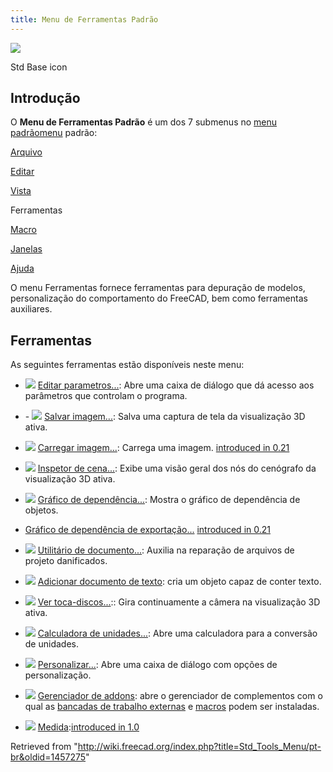 ```yaml
---
title: Menu de Ferramentas Padrão
---
```


![](/images/Freecad.svg)

Std Base icon

## Introdução

O **Menu de Ferramentas Padrão** é um dos 7 submenus no [menu padrãomenu](/Standard_Menu/pt-br "Standard Menu/pt-br") padrão:

[Arquivo](/Std_File_Menu/pt-br "Std File Menu/pt-br")

[Editar](/Std_Edit_Menu/pt-br "Std Edit Menu/pt-br")

[Vista](/Std_View_Menu/pt-br "Std View Menu/pt-br")

Ferramentas

[Macro](/Std_Macro_Menu/pt-br "Std Macro Menu/pt-br")

[Janelas](/Std_Windows_Menu/pt-br "Std Windows Menu/pt-br")

[Ajuda](/Std_Help_Menu/pt-br "Std Help Menu/pt-br")

O menu Ferramentas fornece ferramentas para depuração de modelos, personalização do comportamento do FreeCAD, bem como ferramentas auxiliares.

## Ferramentas

As seguintes ferramentas estão disponíveis neste menu:

- ![](/images/Std_DlgParameter.svg) [Editar parametros...](/Std_DlgParameter/pt-br "Std DlgParameter/pt-br"): Abre uma caixa de diálogo que dá acesso aos parâmetros que controlam o programa.

* \- ![](/images/Std_ViewScreenShot.svg) [Salvar imagem...](/Std_ViewScreenShot/pt-br "Std ViewScreenShot/pt-br"): Salva uma captura de tela da visualização 3D ativa.

- ![](/images/Std_ViewLoadImage.svg) [Carregar imagem...](/Std_ViewLoadImage/pt-br "Std ViewLoadImage/pt-br"): Carrega uma imagem. [introduced in 0.21](/Release_notes_0.21 "Release notes 0.21")

- ![](/images/Std_SceneInspector.svg) [Inspetor de cena...](/Std_SceneInspector/pt-br "Std SceneInspector/pt-br"): Exibe uma visão geral dos nós do cenógrafo da visualização 3D ativa.

- ![](/images/Std_DependencyGraph.svg) [Gráfico de dependência...](/Std_DependencyGraph/pt-br "Std DependencyGraph/pt-br"): Mostra o gráfico de dependência de objetos.

* [Gráfico de dependência de exportação...](/index.php?title=Std_ExportDependencyGraph/pt-br&action=edit&redlink=1 "Std ExportDependencyGraph/pt-br (page does not exist)") [introduced in 0.21](/Release_notes_0.21 "Release notes 0.21")

- ![](/images/Std_ProjectUtil.svg) [Utilitário de documento...](/Std_ProjectUtil/pt-br "Std ProjectUtil/pt-br"): Auxilia na reparação de arquivos de projeto danificados.

- ![](/images/Std_TextDocument.svg) [Adicionar documento de texto](/Std_TextDocument/pt-br "Std TextDocument/pt-br"): cria um objeto capaz de conter texto.

- ![](/images/Std_DemoMode.svg) [Ver toca-discos...](/Std_DemoMode/pt-br "Std DemoMode/pt-br"):: Gira continuamente a câmera na visualização 3D ativa.

- ![](/images/Std_UnitsCalculator.svg) [Calculadora de unidades...](/Std_UnitsCalculator/pt-br "Std UnitsCalculator/pt-br"): Abre uma calculadora para a conversão de unidades.

- ![](/images/Std_DlgCustomize.svg) [Personalizar...](/Std_DlgCustomize/pt-br "Std DlgCustomize/pt-br"): Abre uma caixa de diálogo com opções de personalização.

- ![](/images/Std_AddonMgr.svg) [Gerenciador de addons](/Std_AddonMgr/pt-br "Std AddonMgr/pt-br"): abre o gerenciador de complementos com o qual as [bancadas de trabalho externas](/External_workbenches/pt-br "External workbenches/pt-br") e [macros](/Macros/pt-br "Macros/pt-br") podem ser instaladas.

- ![](/images/Std_Measure.svg) [Medida](/Std_Measure/pt-br "Std Measure/pt-br"):[introduced in 1.0](/Release_notes_1.0 "Release notes 1.0")

Retrieved from "<http://wiki.freecad.org/index.php?title=Std_Tools_Menu/pt-br&oldid=1457275>"

